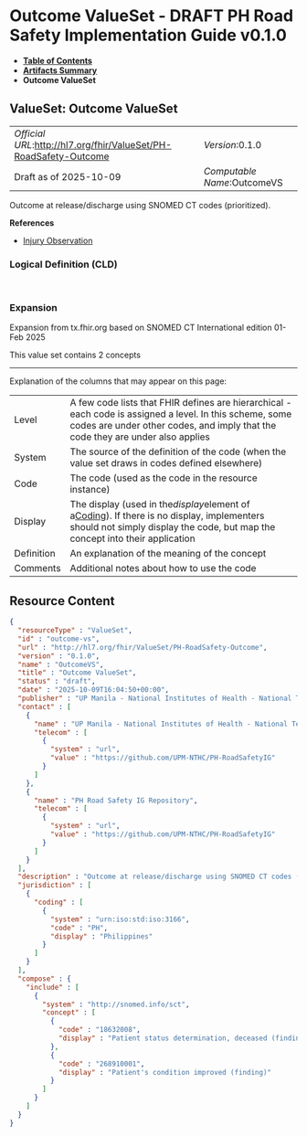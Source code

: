# Outcome ValueSet - DRAFT PH Road Safety Implementation Guide v0.1.0

* [**Table of Contents**](toc.md)
* [**Artifacts Summary**](artifacts.md)
* **Outcome ValueSet**

## ValueSet: Outcome ValueSet 

| | |
| :--- | :--- |
| *Official URL*:http://hl7.org/fhir/ValueSet/PH-RoadSafety-Outcome | *Version*:0.1.0 |
| Draft as of 2025-10-09 | *Computable Name*:OutcomeVS |

 
Outcome at release/discharge using SNOMED CT codes (prioritized). 

 **References** 

* [Injury Observation](StructureDefinition-RS-Observation.md)

### Logical Definition (CLD)

 

### Expansion

Expansion from tx.fhir.org based on SNOMED CT International edition 01-Feb 2025

This value set contains 2 concepts

-------

 Explanation of the columns that may appear on this page: 

| | |
| :--- | :--- |
| Level | A few code lists that FHIR defines are hierarchical - each code is assigned a level. In this scheme, some codes are under other codes, and imply that the code they are under also applies |
| System | The source of the definition of the code (when the value set draws in codes defined elsewhere) |
| Code | The code (used as the code in the resource instance) |
| Display | The display (used in the*display*element of a[Coding](http://hl7.org/fhir/R4/datatypes.html#Coding)). If there is no display, implementers should not simply display the code, but map the concept into their application |
| Definition | An explanation of the meaning of the concept |
| Comments | Additional notes about how to use the code |



## Resource Content

```json
{
  "resourceType" : "ValueSet",
  "id" : "outcome-vs",
  "url" : "http://hl7.org/fhir/ValueSet/PH-RoadSafety-Outcome",
  "version" : "0.1.0",
  "name" : "OutcomeVS",
  "title" : "Outcome ValueSet",
  "status" : "draft",
  "date" : "2025-10-09T16:04:50+00:00",
  "publisher" : "UP Manila - National Institutes of Health - National Telehealth Center",
  "contact" : [
    {
      "name" : "UP Manila - National Institutes of Health - National Telehealth Center",
      "telecom" : [
        {
          "system" : "url",
          "value" : "https://github.com/UPM-NTHC/PH-RoadSafetyIG"
        }
      ]
    },
    {
      "name" : "PH Road Safety IG Repository",
      "telecom" : [
        {
          "system" : "url",
          "value" : "https://github.com/UPM-NTHC/PH-RoadSafetyIG"
        }
      ]
    }
  ],
  "description" : "Outcome at release/discharge using SNOMED CT codes (prioritized).",
  "jurisdiction" : [
    {
      "coding" : [
        {
          "system" : "urn:iso:std:iso:3166",
          "code" : "PH",
          "display" : "Philippines"
        }
      ]
    }
  ],
  "compose" : {
    "include" : [
      {
        "system" : "http://snomed.info/sct",
        "concept" : [
          {
            "code" : "18632008",
            "display" : "Patient status determination, deceased (finding)"
          },
          {
            "code" : "268910001",
            "display" : "Patient's condition improved (finding)"
          }
        ]
      }
    ]
  }
}

```
